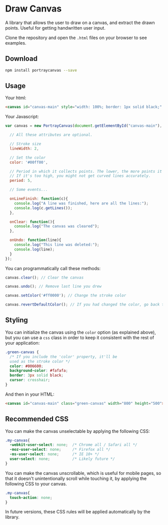 # Draw Canvas

A library that allows the user to draw on a canvas, and extract the drawn points. Useful for getting handwritten user input.

Clone the repository and open the `.html` files on your browser to see examples.

## Download

```bash
npm install portraycanvas --save
```

## Usage

Your html:

```html
<canvas id="canvas-main" style="width: 100%; border: 1px solid black;" height="200"></canvas>
```

Your Javascript:

```js
var canvas = new PortrayCanvas(document.getElementById("canvas-main"), {

  // All these attributes are optional.

  // Stroke size
  lineWidth: 2,

  // Set the color
  color: '#00ff00',

  // Period in which it collects points. The lower, the more points it collects.
  // If it's too high, you might not get curved lines accurately.
  period: 5,

  // Some events...

  onLineFinish: function(c){
    console.log("A line was finished, here are all the lines:");
    console.log(c.getLines());
  },

  onClear: function(){
    console.log("The canvas was cleared");
  },

  onUndo: function(line){
    console.log("This line was deleted:");
    console.log(line);
  }
});
```

You can programmatically call these methods:

```js
canvas.clear(); // Clear the canvas

canvas.undo(); // Remove last line you drew

canvas.setColor('#ff0000'); // Change the stroke color

canvas.revertDefaultColor(); // If you had changed the color, go back to the default one.
```

## Styling

You can initialize the canvas using the `color` option (as explained above), but you can use a `css` class in order to keep it consistent with the rest of your application:

```css
.green-canvas {
  /* If you include the 'color' property, it'll be
  used as the stroke color */
  color: #006600;
  background-color: #fafafa;
  border: 3px solid black;
  cursor: crosshair;
}
```

And then in your HTML:

```html
<canvas id="canvas-main" class="green-canvas" width="800" height="500"></canvas>
```

## Recommended CSS

You can make the canvas unselectable by applying the following CSS:

```css
.my-canvas{
  -webkit-user-select: none;  /* Chrome all / Safari all */
  -moz-user-select: none;     /* Firefox all */
  -ms-user-select: none;      /* IE 10+ */
  user-select: none;          /* Likely future */      
}
```

You can make the canvas unscrollable, which is useful for mobile pages, so that it doesn't unintentionally scroll while touching it, by applying the following CSS to your canvas.

```css
.my-canvas{
  touch-action: none;
}
```

In future versions, these CSS rules will be applied automatically by the library.
